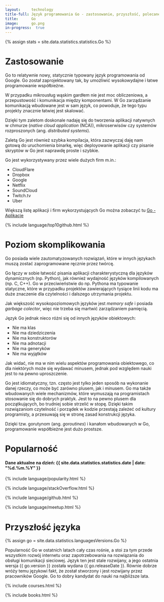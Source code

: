 ```yaml
---
layout:     technology
title-full: Język programowania Go - zastosowanie, przyszłość, polecane książki
title:      Go
image:      go.png
in-progress:  true
---
```


{% assign stats = site.data.statistics.statistics.Go %}

# Zastosowanie

Go to relatywnie nowy, statycznie typowany język programowania od Google. Go został zaprojektowany tak, by umożliwić wysokowydajne i łatwe programowanie współbieżne. 

W przypadku mikrousług wąskim gardłem nie jest moc obliczeniowa, a przepustowość i komunikacja między komponentami. W Go zarządzanie komunikacją wbudowane jest w sam język, co powoduje, że tego typu projekty znacznie łatwiej jest skalować.

Dzięki tym zaletom doskonale nadaję się do tworzenia aplikacji natywnych w chmurze (*native cloud application* (NCA)), mikroserwisów czy systemów rozproszonych (ang. *distributed systems*).

Zaletą Go jest również szybka kompilacja, która zazwyczaj daję nam gotową do uruchomienia binarkę, więc deployowanie aplikacji czy pisanie skryptów w Go jest naprawdę proste i szybkie.

Go jest wykorzystywany przez wiele dużych firm m.in.:
- CloudFlare
- Dropbox
- Google
- Netflix
- SoundCloud
- Twitch.tv
- Uber

Większą listę aplikacji i firm wykorzystujących Go można zobaczyć tu [Go - Aplikacje](https://en.wikipedia.org/wiki/Go_(programming_language)#Applications)

{% include language/top10github.html %}

# Poziom skomplikowania

Go posiada wiele zautomatyzowanych rozwiązań, które w innych językach muszą zostać zaprogramowane ręcznie przez twórcę.

Go łączy w sobie łatwość pisania aplikacji charakterystyczną dla języków dynamicznych (np. Python), jak również wydajność języków kompilowanych (np. C, C++).
Go w przeciwieństwie do np. Pythona ma typowanie statyczne, które w przypadku projektów zawierających tysiące linii kodu ma duże znaczenie dla czytelności i dalszego utrzymania projektu.

Jak większość wysokopoziomowych języków jest *memory safe* i posiada *garbage colector*, więc nie trzeba się martwić zarządzaniem pamięcią.

Język Go jednak nieco różni się od innych języków obiektowych:
- Nie ma klas
- Nie ma dziedziczenia
- Nie ma konstruktorów
- Nie ma adnotacji
- Nie ma generyków
- Nie ma wyjątków

Jak widać, nie ma w nim wielu aspektów programowania obiektowego, co dla niektórych może się wydawać minusem, jednak pod względem nauki jest to na pewno uproszczenie.

Go jest idiomatyczny, tzn. często jest tylko jeden sposób na wykonanie danej rzeczy, co może być zarówno plusem, jak i minusem. Go ma także wbudowanych wiele mechanizmów, które wymuszają na programistach stosowanie się do dobrych praktyk. Jest to na pewno plusem dla początkujących, bo trudniej sobie strzelić w stopę. Dzięki takim rozwiązaniom czytelność i porządek w kodzie przestają zależeć od kultury programisty, a przesuwają się w stronę zasad konstrukcji języka.

Dzięki tzw. gorutynom (ang. *goroutines*) i kanałom wbudowanych w Go, programowanie współbieżne jest dużo prostsze.

# Popularność

<h4>Dane aktualne na dzień: {{ site.data.statistics.statistics.date | date: "%d.%m.%Y"  }}</h4>

{% include language/popularity.html %}

{% include language/stackOverflow.html %}

{% include language/github.html %}

{% include language/meetup.html %}

# Przyszłość języka

{% assign go = site.data.statistics.languagesVersions.Go %}

Popularność Go w ostatnich latach cały czas rośnie, a stoi za tym przede wszystkim rozwój internetu oraz zapotrzebowania na rozwiązania do obsługi komunikacji sieciowej. Język ten jest stale rozwijany, a jego ostatnia wersja {{ go.version }} została wydana {{ go.releaseDate }}. Równie dobrze wróży temu językowi fakt, że został stworzony i jest rozwijany przez pracowników Google. Go to dobry kandydat do nauki na najbliższe lata. 

{% include courses.html %}

{% include books.html %}




